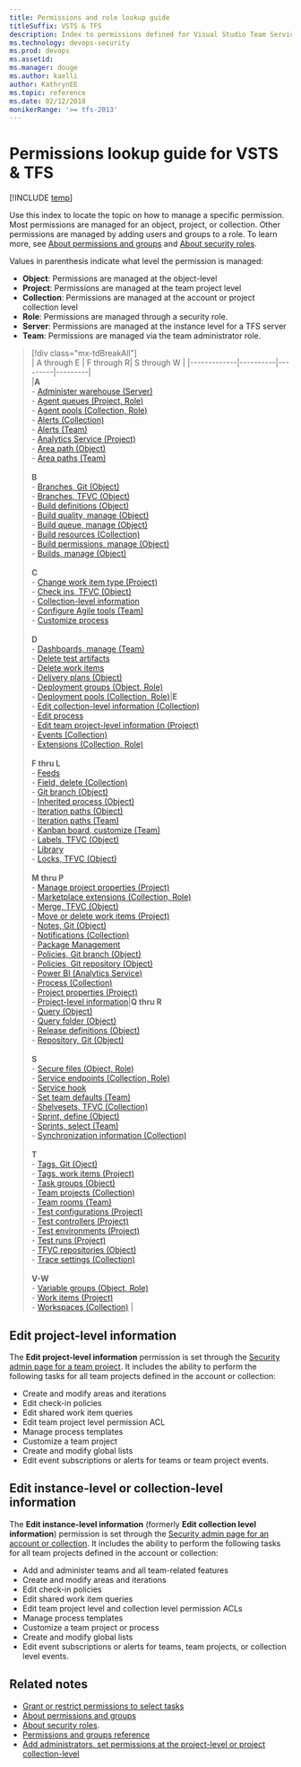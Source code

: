```yaml
---
title: Permissions and role lookup guide 
titleSuffix: VSTS & TFS  
description: Index to permissions defined for Visual Studio Team Services (VSTS) and Team Foundation Server   
ms.technology: devops-security
ms.prod: devops
ms.assetid:  
ms.manager: douge
ms.author: kaelli
author: KathrynEE
ms.topic: reference
ms.date: 02/12/2018
monikerRange: '>= tfs-2013'
---
```


# Permissions lookup guide for VSTS & TFS

[!INCLUDE [temp](../_shared/version-vsts-tfs-all-versions.md)]

Use this index to locate the topic on how to manage a specific permission. Most permissions are managed for an object, project, or collection. Other permissions are managed by adding users and groups to a role.   To learn more, see [About permissions and groups](about-permissions.md) and [About security roles](about-security-roles.md). 

Values in parenthesis indicate what level the permission is managed:

- **Object**: Permissions are managed at the object-level    
- **Project**: Permissions are managed at the team project level
- **Collection**: Permissions are managed at the account or project collection level  
- **Role**: Permissions are managed through a security role.  
- **Server**: Permissions are managed at the instance level for a TFS server   
- **Team**: Permissions are managed via the team administrator role.
 

> [!div class="mx-tdBreakAll"]  
> |  A through E | F through R| S through W | 
> |-------------|----------|---------|---------|    
> |**A**<br/>- [Administer warehouse (Server)](permissions.md#server-permissions)<br/>- [Agent queues (Project, Role)](../build-release/set-permissions.md)<br/>- [Agent pools (Collection, Role)](../build-release/set-permissions.md)<br/>- [Alerts (Collection)](../tfs-server/command-line/tfssecurity-cmd.md#collection-level-permissions)<br/>- [Alerts (Team)](../work/scale/team-administrator-permissions.md)<br/>- [Analytics Service (Project)](../report/analytics/analytics-security.md)<br/>- [Area path (Object)](set-permissions-access-work-tracking.md)<br/>- [Area paths (Team)](../work/scale/team-administrator-permissions.md)<br/><br/>**B**<br/>- [Branches, Git  (Object)](../git/branch-permissions.md)<br/>- [Branches, TFVC (Object)](set-git-tfvc-repository-permissions.md)<br/>- [Build definitions (Object)](../build-release/set-permissions.md)<br/>- [Build quality, manage (Object)](../build-release/set-permissions.md)<br/>- [Build queue, manage (Object)](../build-release/set-permissions.md)<br/>- [Build resources (Collection)](../build-release/set-permissions.md)<br/>- [Build permissions, manage (Object)](../build-release/set-permissions.md)<br/>- [Builds, manage (Object)](../build-release/set-permissions.md)<br/><br/>**C**<br/>- [Change work item type (Project)](set-project-collection-level-permissions.md)<br/>- [Check ins, TFVC (Object)](set-git-tfvc-repository-permissions.md)<br/>- [Collection-level information](set-project-collection-level-permissions.md)<br/>- [Configure Agile tools (Team)](../work/scale/team-administrator-permissions.md)<br/>- [Customize process](set-project-collection-level-permissions.md#collection-level)<br/><br/>**D**<br/>- [Dashboards, manage (Team)](../work/scale/team-administrator-permissions.md)<br/>- [Delete test artifacts](set-permissions-access-work-tracking.md#delete-test-permissions)<br/>- [Delete work items](set-permissions-access-work-tracking.md#move-delete-permissions)<br/>- [Delivery plans (Object)](set-permissions-access-work-tracking.md#plan-permissions)<br/>- [Deployment groups (Object, Role)](../build-release/set-permissions.md#deployment-group)<br/>- [Deployment pools (Collection, Role)](../build-release/set-permissions.md)|**E**<br/>- [Edit collection-level information (Collection)](set-project-collection-level-permissions.md)<br/>- [Edit process](set-project-collection-level-permissions.md#collection-level)<br/>- [Edit team project-level information (Project)](set-project-collection-level-permissions.md)<br/>- [Events (Collection)](set-project-collection-level-permissions.md)<br/>- [Extensions (Collection, Role)](../marketplace/how-to/grant-permissions.md)<br/><br/>**F thru L**<br/>- [Feeds](../package/feeds/feed-permissions.md)<br/>- [Field, delete (Collection)](set-project-collection-level-permissions.md)<br/>- [Git branch (Object)](../git/branch-permissions.md)<br/>- [Inherited process (Object)](set-permissions-access-work-tracking.md#process-permissions)<br/>- [Iteration paths (Object)](set-permissions-access-work-tracking.md)<br/>- [Iteration paths (Team)](../work/scale/team-administrator-permissions.md)<br/>- [Kanban board, customize (Team)](../work/scale/team-administrator-permissions.md)<br/>- [Labels, TFVC (Object)](set-git-tfvc-repository-permissions.md)<br/>- [Library](../build-release/set-permissions.md#variable-group)<br/>- [Locks, TFVC (Object)](set-git-tfvc-repository-permissions.md)<br/><br/>**M thru P**<br/>- [Manage project properties (Project)](set-project-collection-level-permissions.md)<br/>- [Marketplace extensions (Collection, Role)](../marketplace/how-to/grant-permissions.md)<br/>- [Merge, TFVC (Object)](set-git-tfvc-repository-permissions.md)<br/>- [Move or delete work items (Project)](set-project-collection-level-permissions.md)<br/>- [Notes, Git (Object)](../git/branch-permissions.md)<br/>-  [Notifications (Collection)](../tfs-server/command-line/tfssecurity-cmd.md#collection-level-permissions)<br/>- [Package Management](../package/feeds/feed-permissions.md)<br/>- [Policies, Git branch (Object)](../git/branch-permissions.md)<br/>- [Policies, Git repository (Object)](set-git-tfvc-repository-permissions.md)<br/>- [Power BI (Analytics Service)](../report/analytics/analytics-security.md)<br/>- [Process (Collection)](set-permissions-access-work-tracking.md#process-permissions)<br/>-  [Project properties (Project)](set-project-collection-level-permissions.md)<br/>- [Project-level information](set-project-collection-level-permissions.md)|**Q thru R**<br/>- [Query (Object)](../work/track/set-query-permissions.md)<br/>- [Query folder (Object)](../work/track/set-query-permissions.md)<br/>- [Release definitions (Object)](../build-release/set-permissions.md)<br/>- [Repository, Git (Object)](set-git-tfvc-repository-permissions.md)<br/><br/>**S**<br/>- [Secure files (Object, Role)](../build-release/set-permissions.md#library)<br/>- [Service endpoints (Collection, Role)](../build-release/set-permissions.md)<br/>- [Service hook](../service-hooks/overview.md#subscription-permissions)<br/>- [Set team defaults (Team)](../work/scale/team-administrator-permissions.md)<br/>- [Shelvesets, TFVC (Collection)](set-project-collection-level-permissions.md)<br/>- [Sprint, define (Object)](set-permissions-access-work-tracking.md)<br/>- [Sprints, select (Team)](../work/scale/team-administrator-permissions.md)<br/>- [Synchronization information (Collection)](set-project-collection-level-permissions.md)<br/><br/>**T**<br/>- [Tags, Git (Oject)](../git/branch-permissions.md)<br/>- [Tags, work items (Project)](set-permissions-access-work-tracking.md)<br/>- [Task groups (Object)](../build-release/set-permissions.md#task-group)<br/>-  [Team projects (Collection)](set-project-collection-level-permissions.md)<br/>- [Team rooms (Team)](../work/scale/team-administrator-permissions.md)<br/>- [Test configurations (Project)](set-project-collection-level-permissions.md)<br/>- [Test controllers (Project)](set-project-collection-level-permissions.md)<br/>- [Test environments (Project)](set-project-collection-level-permissions.md)<br/>- [Test runs  (Project)](set-project-collection-level-permissions.md)<br/>- [TFVC repositories (Object)](set-git-tfvc-repository-permissions.md)<br/>- [Trace settings (Collection)](set-project-collection-level-permissions.md)<br/><br/>**V-W**<br/>- [Variable groups (Object, Role)](../build-release/set-permissions.md#variable-group)<br/>- [Work items (Project)](set-permissions-access-work-tracking.md)<br/>- [Workspaces  (Collection)](set-project-collection-level-permissions.md) | 


## Edit project-level information

The **Edit project-level information** permission is set through the [Security admin page for a team project](set-project-collection-level-permissions.md). It includes the ability to perform the following tasks 
for all team projects defined in the account or collection:
				
- Create and modify areas and iterations
- Edit check-in policies
- Edit shared work item queries
- Edit team project level permission ACL</li>
- Manage process templates
- Customize a team project
- Create and modify global lists
- Edit event subscriptions or alerts for teams or team project events.


## Edit instance-level or collection-level information

The **Edit instance-level information** (formerly **Edit collection level information**) permission is set through the [Security admin page for an account or collection](set-project-collection-level-permissions.md). It includes the ability to perform the following tasks 
for all team projects defined in the account or collection:
				
- Add and administer teams and all team-related features
- Create and modify areas and iterations
- Edit check-in policies
- Edit shared work item queries
- Edit team project level and collection level permission ACLs
- Manage process templates
- Customize a team project or process
- Create and modify global lists
- Edit event subscriptions or alerts for teams, team projects, or collection level events.


## Related notes

- [Grant or restrict permissions to select tasks](restrict-access.md)
- [About permissions and groups](about-permissions.md)
- [About security roles](about-security-roles.md). 
- [Permissions and groups reference](permissions.md) 
- [Add administrators, set permissions at the project-level or project collection-level](set-project-collection-level-permissions.md)
